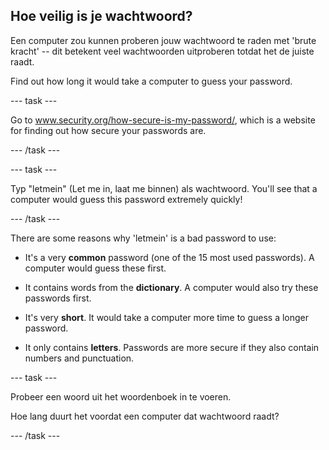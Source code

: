 ## Hoe veilig is je wachtwoord?

Een computer zou kunnen proberen jouw wachtwoord te raden met 'brute kracht' -- dit betekent veel wachtwoorden uitproberen totdat het de juiste raadt.

Find out how long it would take a computer to guess your password.

--- task ---

Go to <a href="https://www.security.org/how-secure-is-my-password/" target="_blank">www.security.org/how-secure-is-my-password/</a>, which is a website for finding out how secure your passwords are.

--- /task ---

--- task ---

Typ "letmein" (Let me in, laat me binnen) als wachtwoord. You'll see that a computer would guess this password extremely quickly!

--- /task ---

There are some reasons why 'letmein' is a bad password to use:

+ It's a very __common__ password (one of the 15 most used passwords). A computer would guess these first.

+ It contains words from the __dictionary__. A computer would also try these passwords first.

+ It's very __short__. It would take a computer more time to guess a longer password.

+ It only contains __letters__. Passwords are more secure if they also contain numbers and punctuation.

--- task ---

Probeer een woord uit het woordenboek in te voeren.

Hoe lang duurt het voordat een computer dat wachtwoord raadt?

--- /task ---
